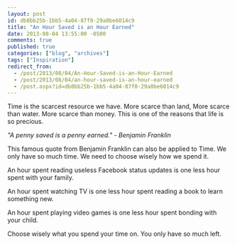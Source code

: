 ```yaml
---
layout: post
id: db8bb25b-1bb5-4a04-87f0-29a8be6014c9
title: "An Hour Saved is an Hour Earned"
date: 2013-08-04 13:55:00 -0500
comments: true
published: true
categories: ["blog", "archives"]
tags: ["Inspiration"]
redirect_from: 
  - /post/2013/08/04/An-Hour-Saved-is-an-Hour-Earned
  - /post/2013/08/04/an-hour-saved-is-an-hour-earned
  - /post.aspx?id=db8bb25b-1bb5-4a04-87f0-29a8be6014c9
---
```

<!-- more -->
<p>Time is the scarcest resource we have. More scarce than land, More scarce than water. More scarce than money. This is one of the reasons that life is so precious.</p>
<p><em>"A penny saved is a penny earned." - Benjamin Franklin</em></p>
<p>This famous quote from Benjamin Franklin can also be applied to Time. We only have so much time. We need to choose wisely how we spend it.</p>
<p>An hour spent reading useless Facebook status updates is one less hour spent with your family.</p>
<p>An hour spent watching TV is one less hour spent reading a book to learn something new.</p>
<p>An hour spent playing video games is one less hour spent bonding with your child.</p>
<p>Choose wisely what you spend your time on. You only have so much left.</p>
